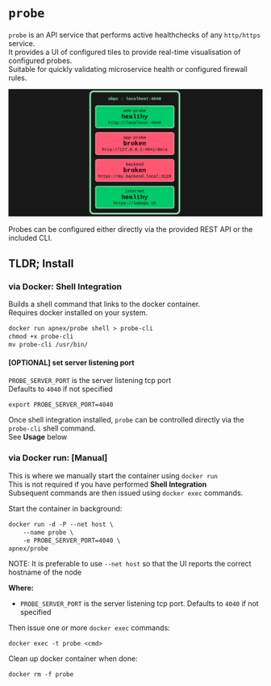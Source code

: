 # `probe`

`probe` is an API service that performs active healthchecks of any `http/https` service.  
It provides a UI of configured tiles to provide real-time visualisation of configured probes.  
Suitable for quickly validating microservice health or configured firewall rules.  

![probe-status](probe-status.png)

Probes can be configured either directly via the provided REST API or the included CLI.  

## TLDR; Install
### via Docker: Shell Integration
Builds a shell command that links to the docker container.  
Requires docker installed on your system.  

```
docker run apnex/probe shell > probe-cli
chmod +x probe-cli
mv probe-cli /usr/bin/
```

#### [OPTIONAL] set server listening port
`PROBE_SERVER_PORT` is the server listening tcp port  
Defaults to `4040` if not specified
```
export PROBE_SERVER_PORT=4040
```

Once shell integration installed, `probe` can be controlled directly via the `probe-cli` shell command.  
See **Usage** below  

### via Docker run: [Manual]
This is where we manually start the container using `docker run`  
This is not required if you have performed **Shell Integration**   
Subsequent commands are then issued using `docker exec` commands.  

Start the container in background:
```
docker run -d -P --net host \
	--name probe \
	-e PROBE_SERVER_PORT=4040 \
apnex/probe
```

NOTE: It is preferable to use `--net host` so that the UI reports the correct hostname of the node  

**Where:**  
- `PROBE_SERVER_PORT` is the server listening tcp port. Defaults to `4040` if not specified  

Then issue one or more `docker exec` commands:
```
docker exec -t probe <cmd>
```

Clean up docker container when done:
```
docker rm -f probe
```
